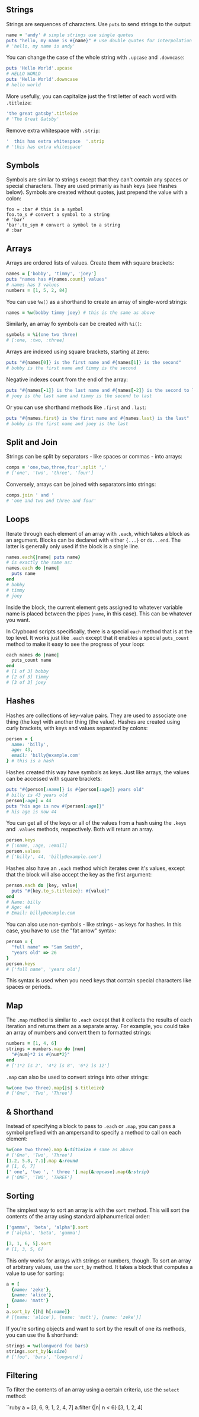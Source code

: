 ## Strings

Strings are sequences of characters. Use `puts` to send strings to the output: 

```ruby
name = 'andy' # simple strings use single quotes
puts "hello, my name is #{name}" # use double quotes for interpolation
# 'hello, my name is andy'
```

You can change the case of the whole string with `.upcase` and `.downcase`:

```ruby
puts 'Hello World'.upcase
# HELLO WORLD
puts 'Hello World'.downcase
# hello world
```

More usefully, you can capitalize just the first letter of each word with `.titleize`:

```ruby
'the great gatsby'.titleize
# 'The Great Gatsby'
```

Remove extra whitespace with `.strip`:

```ruby
'  this has extra whitespace  '.strip
# 'this has extra whitespace'
```

## Symbols

Symbols are similar to strings except that they can't contain any spaces or special characters. They are used primarily as hash keys (see Hashes below). Symbols are created without quotes, just prepend the value with a colon:

```
foo = :bar # this is a symbol
foo.to_s # convert a symbol to a string
# 'bar'
'bar'.to_sym # convert a symbol to a string
# :bar
```


## Arrays

Arrays are ordered lists of values. Create them with square brackets:

```ruby
names = ['bobby', 'timmy', 'joey']
puts "names has #{names.count} values"
# names has 3 values
numbers = [1, 5, 2, 84]
```

You can use `%w()` as a shorthand to create an array of single-word strings:

```ruby
names = %w(bobby timmy joey) # this is the same as above
```

Similarly, an array fo symbols can be created with `%i()`:

```ruby
symbols = %i(one two three)
# [:one, :two, :three]
```

Arrays are indexed using square brackets, starting at zero:

```ruby
puts "#{names[0]} is the first name and #{names[1]} is the second"
# bobby is the first name and timmy is the second
```

Negative indexes count from the end of the array:

```ruby
puts "#{names[-1]} is the last name and #{names[-2]} is the second to last"
# joey is the last name and timmy is the second to last
```

Or you can use shorthand methods like `.first` and `.last`:

```ruby
puts "#{names.first} is the first name and #{names.last} is the last"
# bobby is the first name and joey is the last
```

## Split and Join

Strings can be split by separators - like spaces or commas - into arrays: 

```ruby
comps = 'one,two,three,four'.split ','
# ['one', 'two', 'three', 'four']
```

Conversely, arrays can be joined with separators into strings:

```ruby
comps.join ' and '
# 'one and two and three and four'
```


## Loops

Iterate through each element of an array with `.each`, which takes a block as an argument. Blocks can be declared with either `{...}` or `do...end`. The latter is generally only used if the block is a single line.

```ruby
names.each{|name| puts name} 
# is exactly the same as:
names.each do |name|
  puts name
end
# bobby
# timmy
# joey
```
Inside the block, the current element gets assigned to whatever variable name is placed between the pipes (`name`, in this case). This can be whatever you want. 

In Clypboard scripts specifically, there is a special `each` method that is at the top level. It works just like `.each` except that it enables a special `puts_count` method to make it easy to see the progress of your loop:

```ruby
each names do |name|
  puts_count name
end
# [1 of 3] bobby
# [2 of 3] timmy
# [3 of 3] joey
```


## Hashes

Hashes are collections of key-value pairs. They are used to associate one thing (the key) with another thing (the value). Hashes are created using curly brackets, with keys and values separated by colons:

```ruby
person = {
  name: 'billy',
  age: 43,
  email: 'billy@example.com'
} # this is a hash
```

Hashes created this way have symbols as keys. Just like arrays, the values can be accessed with square brackets:

```ruby
puts "#{person[:name]} is #{person[:age]} years old"
# billy is 43 years old
person[:age] = 44
puts "his age is now #{person[:age]}"
# his age is now 44
```

You can get all of the keys or all of the values from a hash using the `.keys` and `.values` methods, respectively. Both will return an array.

```ruby
person.keys
# [:name, :age, :email]
person.values
# ['billy', 44, 'billy@example.com']
```

Hashes also have an `.each` method which iterates over it's values, except that the block will also accept the key as the first argument:

```ruby
person.each do |key, value|
  puts "#{key.to_s.titleize}: #{value}"
end
# Name: billy
# Age: 44
# Email: billy@example.com
```

You can also use non-symbols - like strings - as keys for hashes. In this case, you have to use the "fat arrow" syntax:

```ruby
person = {
  "full name" => "Sam Smith",
  "years old" => 26
}
person.keys
# ['full name', 'years old'] 
```

This syntax is used when you need keys that contain special characters like spaces or periods.


## Map

The `.map` method is similar to `.each` except that it collects the results of each iteration and returns them as a separate array. For example, you could take an array of numbers and convert them to formatted strings:

```ruby
numbers = [1, 4, 6]
strings = numbers.map do |num|
  "#{num}*2 is #{num*2}"
end
# ['1*2 is 2', '4*2 is 8', '6*2 is 12']
```

`.map` can also be used to convert strings into other strings:

```ruby
%w(one two three).map{|s| s.titleize}
# ['One', 'Two', 'Three']
```


## & Shorthand

Instead of specifying a block to pass to `.each` or `.map`, you can pass a symbol prefixed with an ampersand to specify a method to call on each element:

```ruby
%w(one two three).map &:titleize # same as above
# ['One', 'Two', 'Three']
[1.2, 5.8, 7.1].map &:round
# [1, 6, 7]
[' one', 'two ', ' three '].map(&:upcase).map(&:strip)
# ['ONE', 'TWO', 'THREE']
```


## Sorting

The simplest way to sort an array is with the `sort` method. This will sort the contents of the array using standard alphanumerical order:

```ruby
['gamma', 'beta', 'alpha'].sort
# ['alpha', 'beta', 'gamma']

[3, 1, 6, 5].sort
# [1, 3, 5, 6]
```

This only works for arrays with strings or numbers, though. To sort an array of arbitrary values, use the `sort_by` method. It takes a block that computes a value to use for sorting:

```ruby
a = [
  {name: 'zeke'},
  {name: 'alice'},
  {name: 'matt'}
]
a.sort_by {|h| h[:name]}
# [{name: 'alice'}, {name: 'matt'}, {name: 'zeke'}]
```

If you're sorting objects and want to sort by the result of one its methods, you can use the & shorthand:

```ruby
strings = %w(longword foo bars)
strings.sort_by(&:size)
# ['foo', 'bars', 'longword']
```


## Filtering

To filter the contents of an array using a certain criteria, use the `select` method:

``ruby
a = [3, 6, 9, 1, 2, 4, 7]
a.filter {|n| n < 6}
[3, 1, 2, 4]
```

